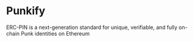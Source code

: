 # Punkify
ERC-PIN is a next-generation standard for unique, verifiable, and fully on-chain Punk identities on Ethereum
